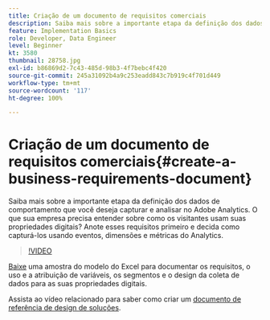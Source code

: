 ```yaml
---
title: Criação de um documento de requisitos comerciais
description: Saiba mais sobre a importante etapa da definição dos dados de comportamento que você deseja capturar e analisar no Adobe Analytics.
feature: Implementation Basics
role: Developer, Data Engineer
level: Beginner
kt: 3580
thumbnail: 28758.jpg
exl-id: b86869d2-7c43-485d-98b3-4f7bebc4f420
source-git-commit: 245a31092b4a9c253eadd843c7b919c4f701d449
workflow-type: tm+mt
source-wordcount: '117'
ht-degree: 100%

---
```


# Criação de um documento de requisitos comerciais{#create-a-business-requirements-document}

Saiba mais sobre a importante etapa da definição dos dados de comportamento que você deseja capturar e analisar no Adobe Analytics. O que sua empresa precisa entender sobre como os visitantes usam suas propriedades digitais? Anote esses requisitos primeiro e decida como capturá-los usando eventos, dimensões e métricas do Analytics.

>[!VIDEO](https://video.tv.adobe.com/v/28758/?quality=12&learn=on)

[Baixe](assets/aa_en_BRD_SDR_template.xlsx) uma amostra do modelo do Excel para documentar os requisitos, o uso e a atribuição de variáveis, os segmentos e o design da coleta de dados para as suas propriedades digitais.

Assista ao vídeo relacionado para saber como criar um [documento de referência de design de soluções](creating-and-maintaining-an-sdr.md).
